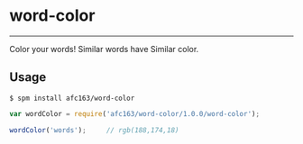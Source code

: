 # word-color

---

Color your words! Similar words have Similar color.

## Usage

```
$ spm install afc163/word-color
```

```js
var wordColor = require('afc163/word-color/1.0.0/word-color');

wordColor('words');     // rgb(188,174,18)
```

